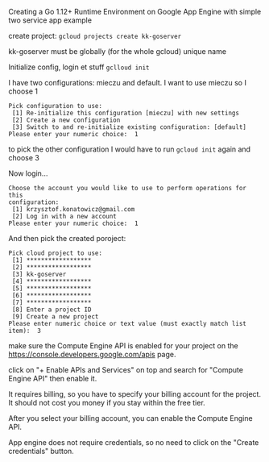 Creating a Go 1.12+ Runtime Environment on Google App Engine with simple two service app example

create project:
`gcloud projects create kk-goserver`

kk-goserver must be globally (for the whole gcloud) unique name

Initialize config, login et stuff
`gclloud init`

I have two configurations: mieczu and default. I want to use mieczu so I choose 1

```
Pick configuration to use:
 [1] Re-initialize this configuration [mieczu] with new settings
 [2] Create a new configuration
 [3] Switch to and re-initialize existing configuration: [default]
Please enter your numeric choice:  1
```

to pick the other configuration I would have to run `gcloud init` again and choose 3

Now login...

```
Choose the account you would like to use to perform operations for this
configuration:
 [1] krzysztof.konatowicz@gmail.com
 [2] Log in with a new account
Please enter your numeric choice:  1
```

And then pick the created poroject:

```
Pick cloud project to use:
 [1] ******************
 [2] ******************
 [3] kk-goserver
 [4] ******************
 [5] ******************
 [6] ******************
 [7] ******************
 [8] Enter a project ID
 [9] Create a new project
Please enter numeric choice or text value (must exactly match list item):  3
```

make sure the
Compute Engine API is enabled for your project on the
https://console.developers.google.com/apis page.

click on "+ Enable APIs and Services" on top and search for "Compute Engine API" then enable it.

It requires billing, so you have to specify your billing account for the project. It should not cost you money if you stay within the free tier.

After you select your billing account, you can enable the Compute Engine API.

App engine does not require credentials, so no need to click on the "Create credentials" button.
